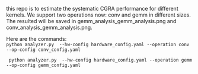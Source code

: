 this repo is to estimate the systematic CGRA performance for different kernels. We support two operations now: conv and gemm in different sizes. The resulted will be saved in gemm_analysis_gemm_analysis.png and conv_analysis_gemm_analysis.png.

Here are the commands: \
`python analyzer.py  --hw-config hardware_config.yaml --operation conv --op-config conv_config.yaml`

` python analyzer.py  --hw-config hardware_config.yaml --operation gemm --op-config gemm_config.yaml`